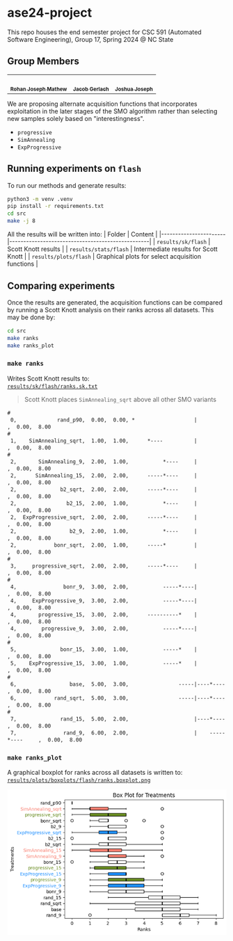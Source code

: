 # ase24-project

This repo houses the end semester project for CSC 591 (Automated Software Engineering), Group 17, Spring 2024 @ NC State

## Group Members

<table>
  <tr>
    <td align="center"><a href="https://github.com/ron-matt163"><img src="https://avatars.githubusercontent.com/u/56034964?v=4" width="75px;" alt=""/><br /><sub><b>Rohan Joseph Mathew</b></sub></a><br /></td>
    <td align="center"><a href="https://github.com/jwgerlach00"><img src="https://avatars.githubusercontent.com/u/57069011?v=4" width="75px;" alt=""/><br /><sub><b>Jacob Gerlach</b></sub></a><br /></td>
    <td align="center"><a href="https://github.com/tackyunicorn"><img src="https://avatars.githubusercontent.com/u/26558907?v=4" width="75px;" alt=""/><br /><sub><b>Joshua Joseph</b></sub></a></td>
  </tr>
</table>

We are proposing alternate acquisition functions that incorporates exploitation in the later stages of the SMO algorithm rather than selecting new samples solely based on "interestingness".

- `progressive`
- `SimAnnealing`
- `ExpProgressive`

## Running experiments on `flash`

To run our methods and generate results:

```bash
python3 -m venv .venv
pip install -r requirements.txt
cd src
make -j 8
```

All the results will be written into:
| Folder | Content |
|-----------------------|--------------------------------------------------|
| `results/sk/flash` | Scott Knott results |
| `results/stats/flash` | Intermediate results for Scott Knott |
| `results/plots/flash` | Graphical plots for select acquisition functions |

## Comparing experiments

Once the results are generated, the acquisition functions can be compared by running a Scott Knott analysis on their ranks across all datasets. This may be done by:

```bash
cd src
make ranks
make ranks_plot
```

### `make ranks`

Writes Scott Knott results to:  
[`results/sk/flash/ranks.sk.txt`](results/sk/flash/ranks.sk.txt)

> Scott Knott places `SimAnnealing_sqrt` above all other SMO variants

```
#
 0,             rand_p90,  0.00,  0.00, *                   |                   ,  0.00,  8.00
#
 1,    SimAnnealing_sqrt,  1.00,  1.00,      *----          |                   ,  0.00,  8.00
#
 2,       SimAnnealing_9,  2.00,  1.00,           *----     |                   ,  0.00,  8.00
 2,      SimAnnealing_15,  2.00,  2.00,      -----*----     |                   ,  0.00,  8.00
 2,              b2_sqrt,  2.00,  2.00,      -----*----     |                   ,  0.00,  8.00
 2,                b2_15,  2.00,  1.00,           *----     |                   ,  0.00,  8.00
 2,  ExpProgressive_sqrt,  2.00,  2.00,      -----*----     |                   ,  0.00,  8.00
 2,                 b2_9,  2.00,  1.00,           *----     |                   ,  0.00,  8.00
 2,            bonr_sqrt,  2.00,  1.00,      -----*         |                   ,  0.00,  8.00
#
 3,     progressive_sqrt,  2.00,  2.00,      -----*----     |                   ,  0.00,  8.00
#
 4,               bonr_9,  3.00,  2.00,           -----*----|                   ,  0.00,  8.00
 4,     ExpProgressive_9,  3.00,  2.00,           -----*----|                   ,  0.00,  8.00
 4,       progressive_15,  3.00,  2.00,      ----------*    |                   ,  0.00,  8.00
 4,        progressive_9,  3.00,  2.00,           -----*----|                   ,  0.00,  8.00
#
 5,              bonr_15,  3.00,  1.00,           -----*    |                   ,  0.00,  8.00
 5,    ExpProgressive_15,  3.00,  1.00,           -----*    |                   ,  0.00,  8.00
#
 6,                 base,  5.00,  3.00,                -----|----*----          ,  0.00,  8.00
 6,            rand_sqrt,  5.00,  3.00,                -----|----*----          ,  0.00,  8.00
#
 7,              rand_15,  5.00,  2.00,                     |----*----          ,  0.00,  8.00
 7,               rand_9,  6.00,  2.00,                     |    -----*----     ,  0.00,  8.00
```

### `make ranks_plot`

A graphical boxplot for ranks across all datasets is written to:  
[`results/plots/boxplots/flash/ranks.boxplot.png`](results/plots/boxplots/flash/ranks.boxplot.png)

<p align="center">
<img src="results/plots/boxplots/flash/ranks.boxplot.png" width="650px">
</p>
